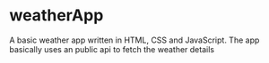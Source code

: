 # weatherApp
A basic weather app written in HTML, CSS and JavaScript.
The app basically uses an public api to fetch the weather details
